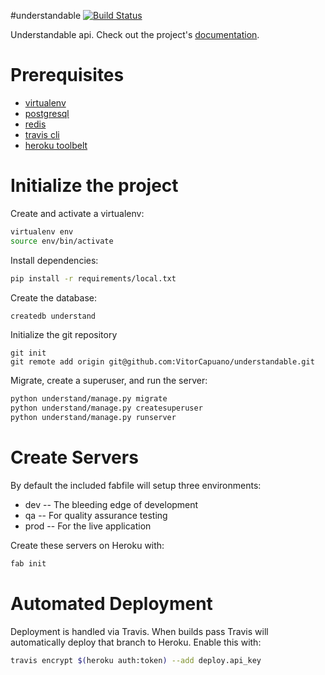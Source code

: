 #understandable
[![Build Status](https://travis-ci.org/VitorCapuano/understandable.svg?branch=master)](https://travis-ci.org/VitorCapuano/understandable)

Understandable api. Check out the project's [documentation](http://VitorCapuano.github.io/understandable/).

# Prerequisites 
- [virtualenv](https://virtualenv.pypa.io/en/latest/)
- [postgresql](http://www.postgresql.org/)
- [redis](http://redis.io/)
- [travis cli](http://blog.travis-ci.com/2013-01-14-new-client/)
- [heroku toolbelt](https://toolbelt.heroku.com/)

# Initialize the project
Create and activate a virtualenv:

```bash
virtualenv env
source env/bin/activate
```
Install dependencies:

```bash
pip install -r requirements/local.txt
```
Create the database:

```bash
createdb understand
```
Initialize the git repository

```
git init
git remote add origin git@github.com:VitorCapuano/understandable.git
```

Migrate, create a superuser, and run the server:
```bash
python understand/manage.py migrate
python understand/manage.py createsuperuser
python understand/manage.py runserver
```

# Create Servers
By default the included fabfile will setup three environments:

- dev -- The bleeding edge of development
- qa -- For quality assurance testing
- prod -- For the live application

Create these servers on Heroku with:

```bash
fab init
```

# Automated Deployment
Deployment is handled via Travis. When builds pass Travis will automatically deploy that branch to Heroku. Enable this with:
```bash
travis encrypt $(heroku auth:token) --add deploy.api_key
```
